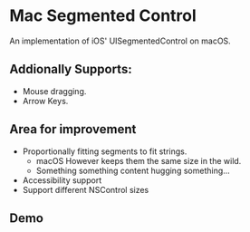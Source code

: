 # Mac Segmented Control

An implementation of iOS' UISegmentedControl on macOS.

## Addionally Supports:
* Mouse dragging.
* Arrow Keys.

## Area for improvement
* Proportionally fitting segments to fit strings.
  * macOS However keeps them the same size in the wild.
  * Something something content hugging something...
* Accessibility support
* Support different NSControl sizes

## Demo

